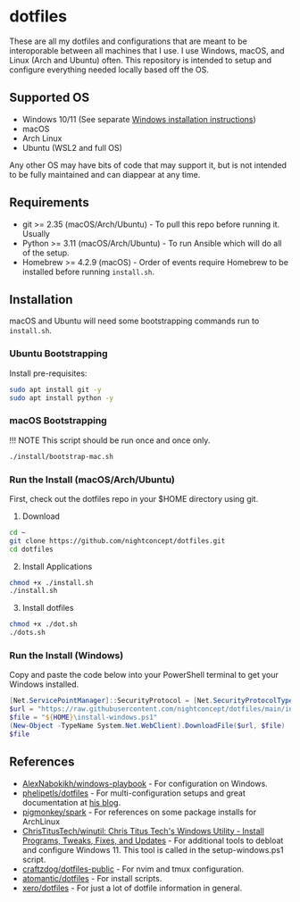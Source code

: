 # dotfiles
These are all my dotfiles and configurations that are meant to be interoporable between all machines that I use. I use Windows, macOS, and Linux (Arch and Ubuntu) often. This repository is intended to setup and configure everything needed locally based off the OS.

## Supported OS
- Windows 10/11 (See separate [Windows installation instructions](#run-the-install-windows))
- macOS
- Arch Linux
- Ubuntu (WSL2 and full OS)

Any other OS may have bits of code that may support it, but is not intended to be fully maintained and can diappear at any time.

## Requirements
- git >= 2.35 (macOS/Arch/Ubuntu) - To pull this repo before running it. Usually 
- Python >= 3.11 (macOS/Arch/Ubuntu) - To run Ansible which will do all of the setup.
- Homebrew >= 4.2.9 (macOS) - Order of events require Homebrew to be installed before running `install.sh`.

## Installation
macOS and Ubuntu will need some bootstrapping commands run to `install.sh`.

### Ubuntu Bootstrapping
Install pre-requisites:
```sh
sudo apt install git -y
sudo apt install python -y
```

### macOS Bootstrapping
!!! NOTE This script should be run once and once only.
```sh
./install/bootstrap-mac.sh
```

### Run the Install (macOS/Arch/Ubuntu)
First, check out the dotfiles repo in your $HOME directory using git.

1. Download
```sh
cd ~
git clone https://github.com/nightconcept/dotfiles.git
cd dotfiles
```
2. Install Applications
```sh
chmod +x ./install.sh
./install.sh
```

3. Install dotfiles
```sh
chmod +x ./dot.sh
./dots.sh
```

### Run the Install (Windows)
Copy and paste the code below into your PowerShell terminal to get your Windows installed.

```powershell
[Net.ServicePointManager]::SecurityProtocol = [Net.SecurityProtocolType]::Tls12
$url = "https://raw.githubusercontent.com/nightconcept/dotfiles/main/install-windows.ps1"
$file = "${HOME}\install-windows.ps1"
(New-Object -TypeName System.Net.WebClient).DownloadFile($url, $file)
$file
```

## References
- [AlexNabokikh/windows-playbook](https://github.com/AlexNabokikh/windows-playbook) - For configuration on Windows.
- [phelipetls/dotfiles](https://github.com/phelipetls/dotfiles) - For multi-configuration setups and great documentation at [his blog](https://phelipetls.github.io/posts/introduction-to-ansible/).
- [pigmonkey/spark](https://github.com/pigmonkey/spark) - For references on some package installs for ArchLinux
- [ChrisTitusTech/winutil: Chris Titus Tech's Windows Utility - Install Programs, Tweaks, Fixes, and Updates](https://github.com/ChrisTitusTech/winutil) - For additional tools to debloat and configure Windows 11. This tool is called in the setup-windows.ps1 script.
- [craftzdog/dotfiles-public](https://github.com/craftzdog/dotfiles-public) - For nvim and tmux configuration.
- [atomantic/dotfiles](https://github.com/atomantic/dotfiles) - For install scripts.
- [xero/dotfiles](https://github.com/xero/dotfiles) - For just a lot of dotfile information in general.